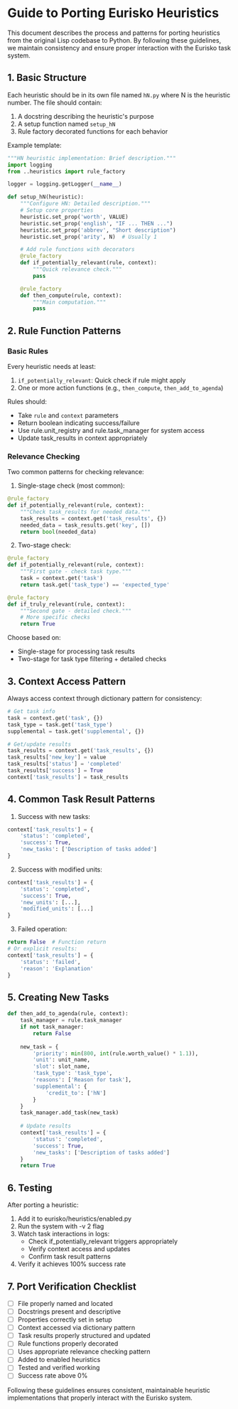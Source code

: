 # Guide to Porting Eurisko Heuristics

This document describes the process and patterns for porting heuristics from the original Lisp codebase to Python. By following these guidelines, we maintain consistency and ensure proper interaction with the Eurisko task system.

## 1. Basic Structure

Each heuristic should be in its own file named `hN.py` where N is the heuristic number. The file should contain:

1. A docstring describing the heuristic's purpose
2. A setup function named `setup_hN` 
3. Rule factory decorated functions for each behavior

Example template:
```python
"""HN heuristic implementation: Brief description."""
import logging
from ..heuristics import rule_factory

logger = logging.getLogger(__name__)

def setup_hN(heuristic):
    """Configure HN: Detailed description."""
    # Setup core properties
    heuristic.set_prop('worth', VALUE)
    heuristic.set_prop('english', "IF ... THEN ...")
    heuristic.set_prop('abbrev', "Short description")
    heuristic.set_prop('arity', N)  # Usually 1

    # Add rule functions with decorators
    @rule_factory
    def if_potentially_relevant(rule, context):
        """Quick relevance check."""
        pass

    @rule_factory 
    def then_compute(rule, context):
        """Main computation."""
        pass
```

## 2. Rule Function Patterns

### Basic Rules

Every heuristic needs at least:

1. `if_potentially_relevant`: Quick check if rule might apply
2. One or more action functions (e.g., `then_compute`, `then_add_to_agenda`)

Rules should:
- Take `rule` and `context` parameters 
- Return boolean indicating success/failure
- Use rule.unit_registry and rule.task_manager for system access
- Update task_results in context appropriately

### Relevance Checking

Two common patterns for checking relevance:

1. Single-stage check (most common):
```python
@rule_factory
def if_potentially_relevant(rule, context):
    """Check task_results for needed data."""
    task_results = context.get('task_results', {})
    needed_data = task_results.get('key', [])
    return bool(needed_data)
```

2. Two-stage check:
```python
@rule_factory
def if_potentially_relevant(rule, context):
    """First gate - check task type."""
    task = context.get('task')
    return task.get('task_type') == 'expected_type'

@rule_factory
def if_truly_relevant(rule, context):
    """Second gate - detailed check."""
    # More specific checks
    return True
```

Choose based on:
- Single-stage for processing task results 
- Two-stage for task type filtering + detailed checks

## 3. Context Access Pattern

Always access context through dictionary pattern for consistency:

```python
# Get task info
task = context.get('task', {})
task_type = task.get('task_type')
supplemental = task.get('supplemental', {})

# Get/update results
task_results = context.get('task_results', {})
task_results['new_key'] = value  
task_results['status'] = 'completed'
task_results['success'] = True
context['task_results'] = task_results
```

## 4. Common Task Result Patterns

1. Success with new tasks:
```python
context['task_results'] = {
    'status': 'completed',
    'success': True,
    'new_tasks': ['Description of tasks added']
}
```

2. Success with modified units:
```python
context['task_results'] = {
    'status': 'completed', 
    'success': True,
    'new_units': [...],
    'modified_units': [...]
}
```

3. Failed operation:
```python
return False  # Function return
# Or explicit results:
context['task_results'] = {
    'status': 'failed',
    'reason': 'Explanation'
}
```

## 5. Creating New Tasks

```python
def then_add_to_agenda(rule, context):
    task_manager = rule.task_manager
    if not task_manager:
        return False
        
    new_task = {
        'priority': min(800, int(rule.worth_value() * 1.1)),
        'unit': unit_name,
        'slot': slot_name,
        'task_type': 'task_type',
        'reasons': ['Reason for task'],
        'supplemental': {
            'credit_to': ['hN']
        }
    }
    task_manager.add_task(new_task)
    
    # Update results
    context['task_results'] = {
        'status': 'completed',
        'success': True,
        'new_tasks': ['Description of tasks added']
    }
    return True
```

## 6. Testing

After porting a heuristic:

1. Add it to eurisko/heuristics/enabled.py
2. Run the system with -v 2 flag
3. Watch task interactions in logs:
   - Check if_potentially_relevant triggers appropriately
   - Verify context access and updates
   - Confirm task result patterns
4. Verify it achieves 100% success rate

## 7. Port Verification Checklist

- [ ] File properly named and located
- [ ] Docstrings present and descriptive
- [ ] Properties correctly set in setup
- [ ] Context accessed via dictionary pattern
- [ ] Task results properly structured and updated
- [ ] Rule functions properly decorated
- [ ] Uses appropriate relevance checking pattern
- [ ] Added to enabled heuristics
- [ ] Tested and verified working
- [ ] Success rate above 0%

Following these guidelines ensures consistent, maintainable heuristic implementations that properly interact with the Eurisko system.